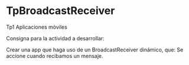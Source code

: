 # TpBroadcastReceiver

Tp1 Aplicaciones mòviles

Consigna para la actividad a desarrollar:

Crear una app que haga uso de un BroadcastReceiver dinámico, que:  Se accione cuando recibamos un mensaje.
